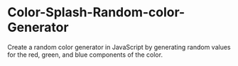 # Color-Splash-Random-color-Generator
 Create a random color generator in JavaScript by generating random values for the red, green, and blue components of the color.
